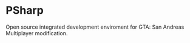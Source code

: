 # PSharp
Open source integrated development enviroment for GTA: San Andreas Multiplayer modification.
